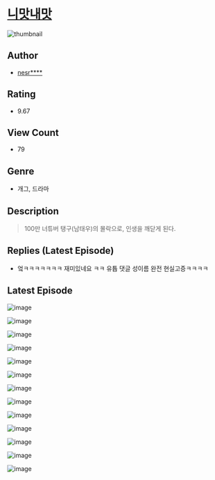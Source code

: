 # [니맛내맛](https://comic.naver.com/challenge/list?titleId=810366)
![thumbnail](https://image-comic.pstatic.net/user_contents_data/challenge_comic/2023/05/23/293659/upload_3761127128632157239_480x623.jpeg)

## Author
- [nesr****](https://comic.naver.com/artistTitle?id=293659)

## Rating
- 9.67

## View Count
- 79

## Genre
- 개그, 드라마

## Description
> 100만 너튜버 탱구(남태우)의 몰락으로, 인생을 깨닫게 된다.

## Replies (Latest Episode)
- 엌ㅋㅋㅋㅋㅋㅋㅋ 재미있네요 ㅋㅋ 유튭 댓글 성이름 완전 현실고증ㅋㅋㅋㅋ

## Latest Episode
![image](https://image-comic.pstatic.net/user_contents_data/challenge_comic/2023/05/23/293659/upload_3688840857650488887.jpeg)

![image](https://image-comic.pstatic.net/user_contents_data/challenge_comic/2023/05/23/293659/upload_3847025387858637157.jpeg)

![image](https://image-comic.pstatic.net/user_contents_data/challenge_comic/2023/05/23/293659/upload_4063766634599441253.jpeg)

![image](https://image-comic.pstatic.net/user_contents_data/challenge_comic/2023/05/23/293659/upload_3702300164907676983.jpeg)

![image](https://image-comic.pstatic.net/user_contents_data/challenge_comic/2023/05/23/293659/upload_3833797361032979298.jpeg)

![image](https://image-comic.pstatic.net/user_contents_data/challenge_comic/2023/05/23/293659/upload_4136105897709613364.jpeg)

![image](https://image-comic.pstatic.net/user_contents_data/challenge_comic/2023/05/23/293659/upload_3702299970845749349.jpeg)

![image](https://image-comic.pstatic.net/user_contents_data/challenge_comic/2023/05/23/293659/upload_3846693352577119331.jpeg)

![image](https://image-comic.pstatic.net/user_contents_data/challenge_comic/2023/05/23/293659/upload_4136102371541464678.jpeg)

![image](https://image-comic.pstatic.net/user_contents_data/challenge_comic/2023/05/23/293659/upload_3616453397122015587.jpeg)

![image](https://image-comic.pstatic.net/user_contents_data/challenge_comic/2023/05/23/293659/upload_3905241432699909431.jpeg)

![image](https://image-comic.pstatic.net/user_contents_data/challenge_comic/2023/05/23/293659/upload_7219323396656675172.jpeg)

![image](https://image-comic.pstatic.net/user_contents_data/challenge_comic/2023/05/23/293659/upload_4048847357141464674.jpeg)
